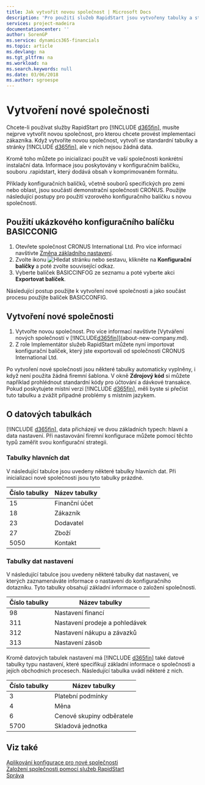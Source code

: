 ```yaml
---
title: Jak vytvořit novou společnost | Microsoft Docs
description: 'Pro použití služeb RapidStart jsou vytvořeny tabulky a stránky, ale v nich nejsou žádná data.'
services: project-madeira
documentationcenter: ''
author: SorenGP
ms.service: dynamics365-financials
ms.topic: article
ms.devlang: na
ms.tgt_pltfrm: na
ms.workload: na
ms.search.keywords: null
ms.date: 03/06/2018
ms.author: sgroespe
---
```

# <a name="create-a-new-company"></a>Vytvoření nové společnosti
Chcete-li používat služby RapidStart pro [!INCLUDE [d365fin](includes/d365fin_md.md)], musíte nejprve vytvořit novou společnost, pro kterou chcete provést implementaci zákazníka. Když vytvoříte novou společnost, vytvoří se standardní tabulky a stránky [!INCLUDE [d365fin](includes/d365fin_md.md)], ale v nich nejsou žádná data.

Kromě toho můžete po inicializaci použít ve vaší společnosti konkrétní instalační data. Informace jsou poskytovány v konfiguračním balíčku, souboru .rapidstart, který dodává obsah v komprimovaném formátu.  

Příklady konfiguračních balíčků, včetně souborů specifických pro zemi nebo oblast, jsou součástí demonstrační společnosti CRONUS. Použijte následující postupy pro použití vzorového konfiguračního balíčku s novou společností.  

## <a name="to-use-the-sample-basicconfig-configuration-package"></a>Použití ukázkového konfiguračního balíčku BASICCONIG  
1. Otevřete společnost CRONUS International Ltd. Pro více informací navštivte [Změna základního nastavení](ui-change-basic-settings.md).
2. Zvolte ikonu ![Hledat stránku nebo sestavu](media/ui-search/search_small.png "ikona Hledat stránku nebo sestavu"), klikněte na **Konfigurační balíčky** a poté zvolte související odkaz.  
3. Vyberte balíček BASICCINFOG ze seznamu a poté vyberte akci **Exportovat balíček**.  

Následující postup použijte k vytvoření nové společnosti a jako součást procesu použijte balíček BASICCONFIG.  

## <a name="to-create-a-new-company"></a>Vytvoření nové společnosti  
1. Vytvořte novou společnost. Pro více informací navštivte [Vytváření nových společností v [!INCLUDE[d365fin](includes/d365fin_md.md)]](about-new-company.md).
2. Z role Implementátor služeb RapidStart můžete nyní importovat konfigurační balíček, který jste exportovali od společnosti CRONUS International Ltd.

Po vytvoření nové společnosti jsou některé tabulky automaticky vyplněny, i když není použita žádná firemní šablona. V okně **Zdrojový kód** si můžete například prohlédnout standardní kódy pro účtování a dávkové transakce. Pokud poskytujete místní verzi [!INCLUDE [d365fin](includes/d365fin_md.md)], měli byste si přečíst tuto tabulku a zvážit případné problémy s místním jazykem.

## <a name="about-data-tables"></a>O datových tabulkách
[!INCLUDE [d365fin](includes/d365fin_md.md)], data přicházejí ve dvou základních typech: hlavní a data nastavení. Při nastavování firemní konfigurace můžete pomocí těchto typů zaměřit svou konfigurační strategii.  

### <a name="master-data-tables"></a>Tabulky hlavních dat  
V následující tabulce jsou uvedeny některé tabulky hlavních dat. Při inicializaci nové společnosti jsou tyto tabulky prázdné.  

|Číslo tabulky|Název tabulky|  
|-------------------|--------------------|  
|15|Finanční účet|  
|18|Zákazník|  
|23|Dodavatel|  
|27|Zboží|  
|5050|Kontakt|  

### <a name="setup-data-tables"></a>Tabulky dat nastavení  
V následující tabulce jsou uvedeny některé tabulky dat nastavení, ve kterých zaznamenáváte informace o nastavení do konfiguračního dotazníku. Tyto tabulky obsahují základní informace o založení společnosti.  

|Číslo tabulky|Název tabulky|  
|-------------------|--------------------|  
|98|Nastavení financí|  
|311|Nastavení prodeje a pohledávek|  
|312|Nastavení nákupu a závazků|  
|313|Nastavení zásob|  

Kromě datových tabulek nastavení má [!INCLUDE [d365fin](includes/d365fin_md.md)] také datové tabulky typu nastavení, které specifikují základní informace o společnosti a jejích obchodních procesech. Následující tabulka uvádí některé z nich.  

|Číslo tabulky|Název tabulky|  
|-------------------|--------------------|  
|3|Platební podmínky|  
|4|Měna|  
|6|Cenové skupiny odběratele|  
|5700|Skladová jednotka|

  

## <a name="see-also"></a>Viz také  
[Aplikování konfigurace pro nové společnosti](admin-apply-configuration-to-new-companies.md)  
[Založení společnosti pomocí služeb RapidStart](admin-set-up-a-company-with-rapidstart.md)  
[Správa](admin-setup-and-administration.md)
